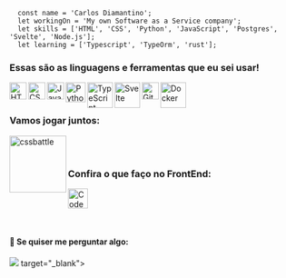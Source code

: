 ```
  const name = 'Carlos Diamantino';
  let workingOn = 'My own Software as a Service company';
  let skills = ['HTML', 'CSS', 'Python', 'JavaScript', 'Postgres', 'Svelte', 'Node.js'];
  let learning = ['Typescript', 'TypeOrm', 'rust'];
```
  
### Essas são as linguagens e ferramentas que eu sei usar!
<div style="display: inline_block">
  <img align="left" alt="HTML5" width="30px" src="https://www.svgrepo.com/show/120930/html.svg" />
  <img align="left" alt="CSS3" width="30px" src="https://www.svgrepo.com/show/134149/css.svg" />
  <img align="left" alt="JavaScript" width="30px" src="https://www.svgrepo.com/show/29753/javascript.svg" />
  <img align="left" alt="Python" width="35px" src="https://www.svgrepo.com/show/354238/python.svg"/>
  <img align="left" alt="TypeScript" width="45px" src="https://www.svgrepo.com/show/374146/typescript-official.svg"/>
  <img align="left" alt="Svelte" width="45px" src="https://www.svgrepo.com/show/354416/svelte-icon.svg" />
  <img align="left" alt="Git" width="30px" src="https://www.svgrepo.com/show/373623/git.svg" />
  <img align="left" alt="Docker" width="45px" src="https://www.svgrepo.com/show/373553/docker.svg" />
</div>

<br><br>

### Vamos jogar juntos:
<a href="https://cssbattle.dev/player/CtOl69x4esURWWaldg2u0WxFcMj1"><img align="left" alt="cssbattle" width="100px" src="https://cssbattle.dev/images/logo.svg"/></a> 

<br><br>
  
### Confira o que faço no FrontEnd:
<a href="https://codepen.io/carlosdiamantino"><img alt="Codepen" width="35px" src="https://www.svgrepo.com/show/349722/codepen.svg" style="cursor: pointer;"/></a>

<br>

<div> 
  <h4>💬 Se quiser me perguntar algo: </h4>
  <a href = "mailto:carlosdevlpr@proton.me"><img src="https://img.shields.io/badge/-Gmail-%23333?style=for-the-badge&logo=gmail&logoColor=white" target="_blank"></a>
target="_blank"></a> 
</div>
  
